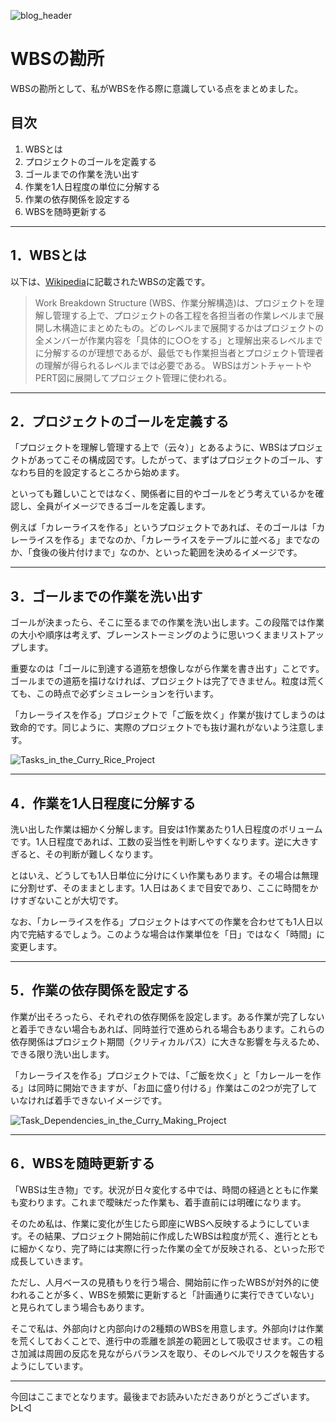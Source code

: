 ![blog_header](images/blog_header.jpg)

# WBSの勘所

WBSの勘所として、私がWBSを作る際に意識している点をまとめました。

## 目次

1. WBSとは  
2. プロジェクトのゴールを定義する  
3. ゴールまでの作業を洗い出す  
4. 作業を1人日程度の単位に分解する  
5. 作業の依存関係を設定する  
6. WBSを随時更新する  

---

## 1．WBSとは

以下は、[Wikipedia](https://ja.wikipedia.org/wiki/Work_Breakdown_Structure)に記載されたWBSの定義です。

> Work Breakdown Structure (WBS、作業分解構造)は、プロジェクトを理解し管理する上で、プロジェクトの各工程を各担当者の作業レベルまで展開し木構造にまとめたもの。どのレベルまで展開するかはプロジェクトの全メンバーが作業内容を「具体的に○○をする」と理解出来るレベルまでに分解するのが理想であるが、最低でも作業担当者とプロジェクト管理者の理解が得られるレベルまでは必要である。
WBSはガントチャートやPERT図に展開してプロジェクト管理に使われる。

---

## 2．プロジェクトのゴールを定義する

「プロジェクトを理解し管理する上で（云々）」とあるように、WBSはプロジェクトがあってこその構成図です。したがって、まずはプロジェクトのゴール、すなわち目的を設定するところから始めます。

といっても難しいことではなく、関係者に目的やゴールをどう考えているかを確認し、全員がイメージできるゴールを定義します。

例えば「カレーライスを作る」というプロジェクトであれば、そのゴールは「カレーライスを作る」までなのか、「カレーライスをテーブルに並べる」までなのか、「食後の後片付けまで」なのか、といった範囲を決めるイメージです。

---

## 3．ゴールまでの作業を洗い出す

ゴールが決まったら、そこに至るまでの作業を洗い出します。この段階では作業の大小や順序は考えず、ブレーンストーミングのように思いつくままリストアップします。

重要なのは「ゴールに到達する道筋を想像しながら作業を書き出す」ことです。ゴールまでの道筋を描けなければ、プロジェクトは完了できません。粒度は荒くても、この時点で必ずシミュレーションを行います。

「カレーライスを作る」プロジェクトで「ご飯を炊く」作業が抜けてしまうのは致命的です。同じように、実際のプロジェクトでも抜け漏れがないよう注意します。

![Tasks_in_the_Curry_Rice_Project](images/Tasks_in_the_Curry_Rice_Project.jpg)

---

## 4．作業を1人日程度に分解する

洗い出した作業は細かく分解します。目安は1作業あたり1人日程度のボリュームです。1人日程度であれば、工数の妥当性を判断しやすくなります。逆に大きすぎると、その判断が難しくなります。

とはいえ、どうしても1人日単位に分けにくい作業もあります。その場合は無理に分割せず、そのままとします。1人日はあくまで目安であり、ここに時間をかけすぎないことが大切です。

なお、「カレーライスを作る」プロジェクトはすべての作業を合わせても1人日以内で完結するでしょう。このような場合は作業単位を「日」ではなく「時間」に変更します。

---

## 5．作業の依存関係を設定する

作業が出そろったら、それぞれの依存関係を設定します。ある作業が完了しないと着手できない場合もあれば、同時並行で進められる場合もあります。これらの依存関係はプロジェクト期間（クリティカルパス）に大きな影響を与えるため、できる限り洗い出します。

「カレーライスを作る」プロジェクトでは、「ご飯を炊く」と「カレールーを作る」は同時に開始できますが、「お皿に盛り付ける」作業はこの2つが完了していなければ着手できないイメージです。

![Task_Dependencies_in_the_Curry_Making_Project](images/Task_Dependencies_in_the_Curry_Making_Project.jpg)

---

## 6．WBSを随時更新する

「WBSは生き物」です。状況が日々変化する中では、時間の経過とともに作業も変わります。これまで曖昧だった作業も、着手直前には明確になります。

そのため私は、作業に変化が生じたら即座にWBSへ反映するようにしています。その結果、プロジェクト開始前に作成したWBSは粒度が荒く、進行とともに細かくなり、完了時には実際に行った作業の全てが反映される、といった形で成長していきます。

ただし、人月ベースの見積もりを行う場合、開始前に作ったWBSが対外的に使われることが多く、WBSを頻繁に更新すると「計画通りに実行できていない」と見られてしまう場合もあります。

そこで私は、外部向けと内部向けの2種類のWBSを用意します。外部向けは作業を荒くしておくことで、進行中の乖離を誤差の範囲として吸収させます。この粗さ加減は周囲の反応を見ながらバランスを取り、そのレベルでリスクを報告するようにしています。

---

今回はここまでとなります。最後までお読みいただきありがとうございます。
▷L◁